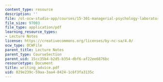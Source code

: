 ```yaml
---
content_type: resource
description: ''
file: /ol-ocw-studio-app/courses/15-301-managerial-psychology-laboratory-fall-2004/829e239c59aa3aa484241c6f3fa3135c_writing_advice.pdf
file_size: 97003
file_type: application/pdf
learning_resource_types:
- Lecture Notes
license: https://creativecommons.org/licenses/by-nc-sa/4.0/
ocw_type: OCWFile
parent_title: Lecture Notes
parent_type: CourseSection
parent_uid: 15cc35b4-b2d5-b354-dbf6-af22ee6876bc
resourcetype: Document
title: writing_advice.pdf
uid: 829e239c-59aa-3aa4-8424-1c6f3fa3135c
---
```


